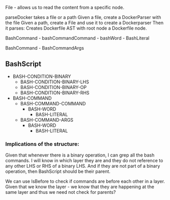 File - allows us to read the content from a specific node.

parseDocker takes a file or a path
    Given a file, create a DockerParser with the file
    Given a path, create a File and use it to create a Dockerparser 
Then it parses:
    Creates Dockerfile AST with root node a Dockerfile node.





BashCommand - bashCommandCommand - bashWord - BashLiteral

BashCommand - BashCommandArgs

## BashScript
* BASH-CONDITION-BINARY
    * BASH-CONDITION-BINARY-LHS
    * BASH-CONDITION-BINARY-OP
    * BASH-CONDITION-BINARY-RHS
* BASH-COMMAND
    * BASH-COMMAND-COMMAND
        * BASH-WORD
            * BASH-LITERAL
    * BASH-COMMAND-ARGS
        * BASH-WORD
            * BASH-LITERAL

### Implications of the structure:
Given that whenever there is a binary operation, I can grep all the bash commands. I will know in which layer they are and they do not reference to any other LHS or RHS of a binary LHS. And if they are not part of a binary operation, then BashScript should be their parent.

We can use IsBefore to check if commands are before each other in a layer. Given that we know the layer - we know that they are happening at the same layer and thus we need not check for parents?